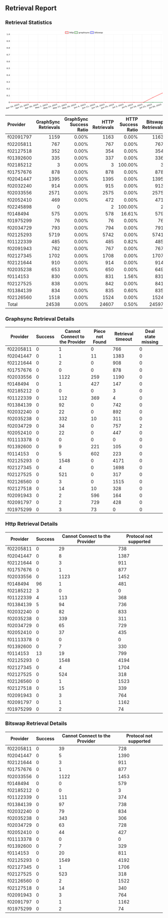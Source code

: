 ## Retrieval Report
### Retrieval Statistics
<img src="https://raw.githubusercontent.com/data-preservation-programs/filplus-checker-assets/main/filecoin-project/filecoin-plus-large-datasets/issues/1713/1690783891262.png"/>

| Provider  | GraphSync Retrievals | GraphSync Success Ratio | HTTP Retrievals | HTTP Success Ratio | Bitswap Retrievals | Bitswap Success Ratio |
| :-------- | -------------------: | ----------------------: | --------------: | -----------------: | -----------------: | --------------------: |
| f02091797 |                 1159 |                   0.00% |            1163 |              0.00% |               1163 |                 0.00% |
| f02205811 |                  767 |                   0.00% |             767 |              0.00% |                767 |                 0.00% |
| f02127518 |                  352 |                   0.00% |             354 |              0.00% |                354 |                 0.00% |
| f01392600 |                  335 |                   0.00% |             337 |              0.00% |                336 |                 0.00% |
| f02185212 |                    3 |                   0.00% |               3 |            100.00% |                  3 |                 0.00% |
| f01757676 |                  878 |                   0.00% |             878 |              0.00% |                878 |                 0.00% |
| f02041447 |                 1395 |                   0.00% |            1395 |              0.00% |               1395 |                 0.00% |
| f02032240 |                  914 |                   0.00% |             915 |              0.00% |                913 |                 0.00% |
| f02033556 |                 2571 |                   0.00% |            2575 |              0.00% |               2575 |                 0.00% |
| f02052410 |                  469 |                   0.00% |             472 |              0.00% |                471 |                 0.00% |
| f02245898 |                    0 |                         |               2 |            100.00% |                  2 |                 0.00% |
| f0148494  |                  575 |                   0.00% |             578 |             16.61% |                579 |                 0.00% |
| f01975299 |                   76 |                   0.00% |              76 |              0.00% |                 76 |                 0.00% |
| f02034729 |                  793 |                   0.00% |             794 |              0.00% |                791 |                 0.00% |
| f02125293 |                 5719 |                   0.00% |            5742 |              0.00% |               5741 |                 0.00% |
| f01122339 |                  485 |                   0.00% |             485 |              0.82% |                485 |                 0.00% |
| f02091943 |                  762 |                   0.00% |             767 |              0.00% |                767 |                 0.00% |
| f02127345 |                 1702 |                   0.00% |            1708 |              0.00% |               1707 |                 0.00% |
| f02121644 |                  910 |                   0.00% |             914 |              0.00% |                914 |                 0.00% |
| f02035238 |                  653 |                   0.00% |             650 |              0.00% |                649 |                 0.00% |
| f0114153  |                  830 |                   0.00% |             831 |              1.56% |                831 |                 0.00% |
| f02127525 |                  838 |                   0.00% |             842 |              0.00% |                841 |                 0.00% |
| f01384139 |                  834 |                   0.00% |             835 |              0.60% |                835 |                 0.00% |
| f02126560 |                 1518 |                   0.00% |            1524 |              0.00% |               1524 |                 0.00% |
| Total     |                24538 |                   0.00% |           24607 |              0.50% |              24597 |                 0.00% |

### Graphsync Retrieval Details
| Provider  | Success | Cannot Connect to the Provider | Piece not Found | Retrieval timeout | Deal state missing |
| --------- | ------- | ------------------------------ | --------------- | ----------------- | ------------------ |
| f02205811 | 0       | 1                              | 0               | 766               | 0                  |
| f02041447 | 0       | 1                              | 11              | 1383              | 0                  |
| f02121644 | 0       | 2                              | 0               | 908               | 0                  |
| f01757676 | 0       | 0                              | 0               | 878               | 0                  |
| f02033556 | 0       | 1122                           | 259             | 1190              | 0                  |
| f0148494  | 0       | 1                              | 427             | 147               | 0                  |
| f02185212 | 0       | 0                              | 0               | 3                 | 0                  |
| f01122339 | 0       | 112                            | 369             | 4                 | 0                  |
| f01384139 | 0       | 92                             | 0               | 742               | 0                  |
| f02032240 | 0       | 22                             | 0               | 892               | 0                  |
| f02035238 | 0       | 332                            | 10              | 311               | 0                  |
| f02034729 | 0       | 34                             | 0               | 757               | 2                  |
| f02052410 | 0       | 22                             | 0               | 447               | 0                  |
| f01113378 | 0       | 0                              | 0               | 0                 | 0                  |
| f01392600 | 0       | 9                              | 221             | 105               | 0                  |
| f0114153  | 0       | 5                              | 602             | 223               | 0                  |
| f02125293 | 0       | 1548                           | 0               | 4171              | 0                  |
| f02127345 | 0       | 4                              | 0               | 1698              | 0                  |
| f02127525 | 0       | 521                            | 0               | 317               | 0                  |
| f02126560 | 0       | 3                              | 0               | 1515              | 0                  |
| f02127518 | 0       | 14                             | 10              | 328               | 0                  |
| f02091943 | 0       | 2                              | 596             | 164               | 0                  |
| f02091797 | 0       | 2                              | 729             | 428               | 0                  |
| f01975299 | 0       | 3                              | 73              | 0                 | 0                  |

### Http Retrieval Details
| Provider  | Success | Cannot Connect to the Provider | Protocol not supported |
| --------- | ------- | ------------------------------ | ---------------------- |
| f02205811 | 0       | 29                             | 738                    |
| f02041447 | 0       | 8                              | 1387                   |
| f02121644 | 0       | 3                              | 911                    |
| f01757676 | 0       | 1                              | 877                    |
| f02033556 | 0       | 1123                           | 1452                   |
| f0148494  | 96      | 1                              | 481                    |
| f02185212 | 3       | 0                              | 0                      |
| f01122339 | 4       | 113                            | 368                    |
| f01384139 | 5       | 94                             | 736                    |
| f02032240 | 0       | 82                             | 833                    |
| f02035238 | 0       | 339                            | 311                    |
| f02034729 | 0       | 65                             | 729                    |
| f02052410 | 0       | 37                             | 435                    |
| f01113378 | 0       | 0                              | 0                      |
| f01392600 | 0       | 7                              | 330                    |
| f0114153  | 13      | 19                             | 799                    |
| f02125293 | 0       | 1548                           | 4194                   |
| f02127345 | 0       | 4                              | 1704                   |
| f02127525 | 0       | 524                            | 318                    |
| f02126560 | 0       | 1                              | 1523                   |
| f02127518 | 0       | 15                             | 339                    |
| f02091943 | 0       | 3                              | 764                    |
| f02091797 | 0       | 1                              | 1162                   |
| f01975299 | 0       | 2                              | 74                     |

### Bitswap Retrieval Details
| Provider  | Success | Cannot Connect to the Provider | Protocol not supported |
| --------- | ------- | ------------------------------ | ---------------------- |
| f02205811 | 0       | 39                             | 728                    |
| f02041447 | 0       | 5                              | 1390                   |
| f02121644 | 0       | 3                              | 911                    |
| f01757676 | 0       | 1                              | 877                    |
| f02033556 | 0       | 1122                           | 1453                   |
| f0148494  | 0       | 0                              | 579                    |
| f02185212 | 0       | 0                              | 3                      |
| f01122339 | 0       | 111                            | 374                    |
| f01384139 | 0       | 97                             | 738                    |
| f02032240 | 0       | 79                             | 834                    |
| f02035238 | 0       | 343                            | 306                    |
| f02034729 | 0       | 63                             | 728                    |
| f02052410 | 0       | 44                             | 427                    |
| f01113378 | 0       | 0                              | 0                      |
| f01392600 | 0       | 7                              | 329                    |
| f0114153  | 0       | 20                             | 811                    |
| f02125293 | 0       | 1549                           | 4192                   |
| f02127345 | 0       | 1                              | 1706                   |
| f02127525 | 0       | 523                            | 318                    |
| f02126560 | 0       | 2                              | 1522                   |
| f02127518 | 0       | 14                             | 340                    |
| f02091943 | 0       | 3                              | 764                    |
| f02091797 | 0       | 1                              | 1162                   |
| f01975299 | 0       | 2                              | 74                     |
